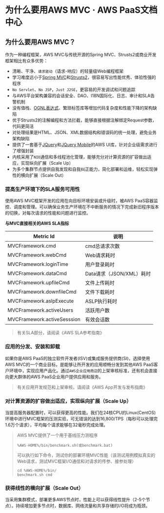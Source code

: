 # 为什么要用AWS MVC · AWS PaaS文档中心

## 为什么要用AWS MVC？

作为一种编程框架，AWS MVC与传统开源的Spring MVC、Strusts2或商业开发框架相比有众多优势：

  * 清晰、干净、`请求驱动`（请求-响应）的轻量级Web编程框架
  * 学习难度远小于[Spring MVC](<http://docs.spring.io/spring/docs/current/spring-framework-reference/html/mvc.html>)和[Strusts2](<http://struts.apache.org/development/2.x/>)，很容易写出性能优秀、体验性强的程序
  * `No Servlet`、`No JSP`，`Just J2SE`，更容易的开发调试和问题追踪
  * 与AWS平台架构兼容的会话安全、DAO、I18N国际化、日志、审计和SLA告警机制
  * 没有值栈、[OGNL表达式](<http://baike.baidu.com/view/1347280.htm?fr=aladdin>)、繁琐标签库等增加代码复杂度和性能下降的架构缺陷
  * 优于Strusts2的注解编程和方法拦截，能够直接根据注解绑定Request参数，代码更简洁
  * 对处理结果是HTML、JSON、XML数据结构和错误码的统一处理，避免业务架构缺陷
  * 提供了一套基于[JQuery](<http://jquery.com/>)和[JQuery Mobile](<http://jquerymobile.com/>)的AWS UI库，针对企业级需求进行了增强封装
  * 内核采用了`NIO`通信和多线程池化管理，能够充分对计算资源的扩容做出适应，实现纵向扩展（Scale Up）
  * 为多个集群节点提供自我发现和自我纠正能力，简化部署和运维，轻松实现弹性的横向扩展（Scale Out）

### 提高生产环境下的SLA服务可用性

使用AWS MVC框架开发的应用在向目标环境安装或升级时，被AWS PaaS容器监控、调度和管理。可以确保业务生产环境在不中断服务的情况下完成新旧程序版本的切换，对每次请求的性能和问题进行监控。

**与MVC直接相关的AWS SLA指标**

Metric Id | 说明  
---|---  
MVCFramework.cmd | cmd总请求次数  
MVCFramework.webCmd | Web请求耗时  
MVCFramework.loginTime | 用户登录耗时  
MVCFramework.dataCmd | Data请求（JSON/XML）耗时  
MVCFramework.upfileCmd | 文件上传耗时  
MVCFramework.downfileCmd | 文件下载耗时  
MVCFramework.aslpExecute | ASLP执行耗时  
MVCFramework.activeUsers | 活跃用户数  
MVCFramework.activeSesssion | 有效会话数  
  
> 有关SLA部分，请阅读《AWS SLA参考指南》

### 应用的分发、安装和卸载

如果你是AWS PaaS的独立软件开发者(ISV)或集成服务提供商(SI)，选择使用AWS MVC的一个商业目标，是能够让所开发的应用顺畅分发到其他AWS PaaS客户环境中，实现应用产品化。通过`AWS企业应用商店`的上架审核标准，还有机会直接向更大群体的AWS PaaS企业用户提供应用和服务。

> 有关应用开发规范和上架审核，请阅读《AWS App开发与发布指南》

### 对计算资源的扩容做出适应，实现纵向扩展（Scale Up）

当提高服务器配置时，可以获得更高的性能。我们在24核CPU的Linux(CentOS)环境中进行MVC框架的压测实验，可无错误的达到16,800/TPS（每秒可以处理完1.6万个请求），平均每个请求能够在32毫秒完成处理。

> AWS MVC提供了一个用于基线压力测程序
>     
>     
>     %AWS-HOME%/bin/benchmark.sh(或benchmark.bat)
>     
> 
> 可以执行如下命令，测试你的部署环境MVC性能（该测试用例模拟真实的Web请求，测试MVC框架I/O通信和对请求的传参、接参处理）
>     
>     
>     cd %AWS-HOME%/bin/
>     benchmark.sh cmd
>     

### 获得线性的横向扩展（Scale Out）

当采用集群模式，部署更多AWS节点时，性能上可以获得线性提升（2-5个节点）。持续增加更多节点时，数据库、网络流量和共享存储的I/O将成为瓶颈。